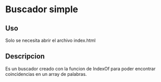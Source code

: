 # Buscador simple

## Uso
Solo se necesita abrir el archivo index.html

## Descripcion 
Es un buscador creado con la funcion de IndexOf para poder encontrar coincidencias en un array de palabras.
